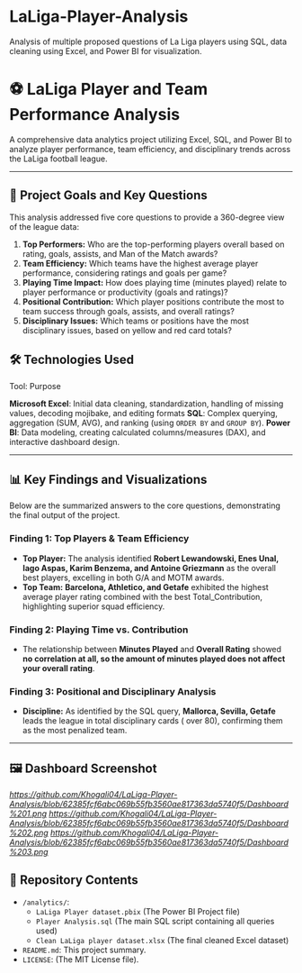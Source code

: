 # LaLiga-Player-Analysis
Analysis of multiple proposed questions of La Liga players using SQL, data cleaning using Excel, and Power BI for visualization.


# ⚽ LaLiga Player and Team Performance Analysis

A comprehensive data analytics project utilizing Excel, SQL, and Power BI to analyze player performance, team efficiency, and disciplinary trends across the LaLiga football league.

---

## 🎯 Project Goals and Key Questions

This analysis addressed five core questions to provide a 360-degree view of the league data:

1.  **Top Performers:** Who are the top-performing players overall based on rating, goals, assists, and Man of the Match awards?
2.  **Team Efficiency:** Which teams have the highest average player performance, considering ratings and goals per game?
3.  **Playing Time Impact:** How does playing time (minutes played) relate to player performance or productivity (goals and ratings)?
4.  **Positional Contribution:** Which player positions contribute the most to team success through goals, assists, and overall ratings?
5.  **Disciplinary Issues:** Which teams or positions have the most disciplinary issues, based on yellow and red card totals?

## 🛠️ Technologies Used

Tool: Purpose

**Microsoft Excel**: Initial data cleaning, standardization,  handling of missing values, decoding mojibake, and editing formats
**SQL**: Complex querying, aggregation (SUM, AVG), and ranking (using `ORDER BY` and `GROUP BY`).
**Power BI**: Data modeling, creating calculated columns/measures (DAX), and interactive dashboard design.

---

## 📊 Key Findings and Visualizations

Below are the summarized answers to the core questions, demonstrating the final output of the project.

### Finding 1: Top Players & Team Efficiency
* **Top Player:** The analysis identified **Robert Lewandowski, Enes Unal, Iago Aspas, Karim Benzema, and Antoine Griezmann** as the overall best players, excelling in both G/A and MOTM awards.
* **Top Team:** **Barcelona, Athletico, and Getafe** exhibited the highest average player rating combined with the best Total_Contribution, highlighting superior squad efficiency.

### Finding 2: Playing Time vs. Contribution
* The relationship between **Minutes Played** and **Overall Rating** showed **no correlation at all, so the amount of minutes played does not affect your overall rating**. 

### Finding 3: Positional and Disciplinary Analysis
* **Discipline:** As identified by the SQL query, **Mallorca, Sevilla, Getafe** leads the league in total disciplinary cards ( over 80), confirming them as the most penalized team.

---

## 🖼️ Dashboard Screenshot

*https://github.com/Khogali04/LaLiga-Player-Analysis/blob/62385fcf6abc069b55fb3560ae817363da5740f5/Dashboard%201.png*
*https://github.com/Khogali04/LaLiga-Player-Analysis/blob/62385fcf6abc069b55fb3560ae817363da5740f5/Dashboard%202.png*
*https://github.com/Khogali04/LaLiga-Player-Analysis/blob/62385fcf6abc069b55fb3560ae817363da5740f5/Dashboard%203.png*

## 📁 Repository Contents

* `/analytics/`:
    * `LaLiga Player dataset.pbix` (The Power BI Project file)
    * `Player Analysis.sql` (The main SQL script containing all queries used)
    * `Clean LaLiga player dataset.xlsx` (The final cleaned Excel dataset)
* `README.md`: This project summary.
* `LICENSE`: (The MIT License file).

